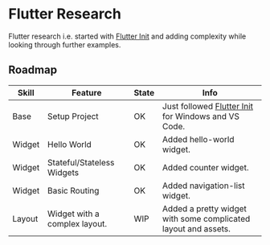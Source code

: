 # Flutter Research

Flutter research i.e. started with [Flutter Init] and adding complexity while looking through further examples.

## Roadmap

|Skill|Feature|State|Info|
|-|-|-|-|
|Base|Setup Project|OK|Just followed [Flutter Init] for Windows and VS Code.|
|Widget|Hello World|OK|Added hello-world widget.|
|Widget|Stateful/Stateless Widgets|OK|Added counter widget.|
|Widget|Basic Routing|OK|Added navigation-list widget.|
|Layout|Widget with a complex layout.|WIP|Added a pretty widget with some complicated layout and assets.|

[Flutter Init]: https://flutter.io/docs/get-started "Flutter Getting Started"
